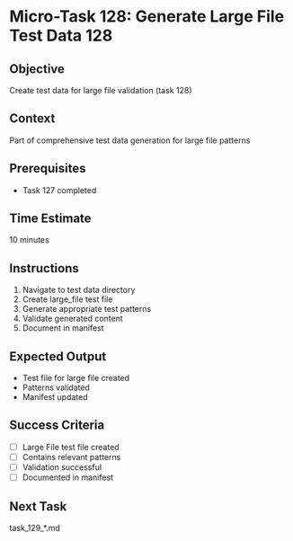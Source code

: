 # Micro-Task 128: Generate Large File Test Data 128

## Objective
Create test data for large file validation (task 128)

## Context
Part of comprehensive test data generation for large file patterns

## Prerequisites
- Task 127 completed

## Time Estimate
10 minutes

## Instructions
1. Navigate to test data directory
2. Create large_file test file
3. Generate appropriate test patterns
4. Validate generated content
5. Document in manifest

## Expected Output
- Test file for large file created
- Patterns validated
- Manifest updated

## Success Criteria
- [ ] Large File test file created
- [ ] Contains relevant patterns
- [ ] Validation successful
- [ ] Documented in manifest

## Next Task
task_129_*.md